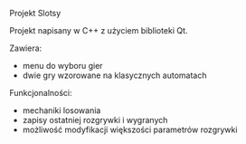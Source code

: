 Projekt Slotsy

Projekt napisany w C++ z użyciem biblioteki Qt.

Zawiera:
- menu do wyboru gier
- dwie gry wzorowane na klasycznych automatach

Funkcjonalności:
- mechaniki losowania
- zapisy ostatniej rozgrywki i wygranych
- możliwość modyfikacji większości parametrów rozgrywki
